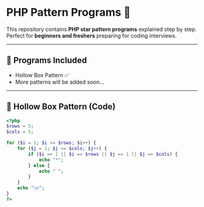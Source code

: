 # PHP Pattern Programs 🎉

This repository contains **PHP star pattern programs** explained step by step.  
Perfect for **beginners and freshers** preparing for coding interviews.

---

## 📌 Programs Included
- Hollow Box Pattern ✅
- More patterns will be added soon...

---

## 📝 Hollow Box Pattern (Code)

```php
<?php
$rows = 5;  
$cols = 5;

for ($i = 1; $i <= $rows; $i++) {
    for ($j = 1; $j <= $cols; $j++) {
        if ($i == 1 || $i == $rows || $j == 1 || $j == $cols) {
            echo "*";
        } else {
            echo " ";
        }
    }
    echo "\n";
}
?>
